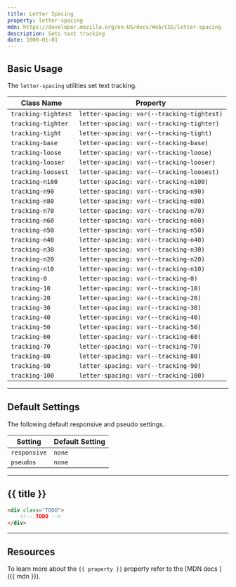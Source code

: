 ```yaml
---
title: Letter Spacing
property: letter-spacing
mdn: https://developer.mozilla.org/en-US/docs/Web/CSS/letter-spacing
description: Sets text tracking
date: 1000-01-01
---
```


## Basic Usage

The `letter-spacing` utilities set text tracking.

| Class Name          | Property                                   |
| ------------------- | ------------------------------------------ |
| `tracking-tightest` | `letter-spacing: var(--tracking-tightest)` |
| `tracking-tighter`  | `letter-spacing: var(--tracking-tighter)`  |
| `tracking-tight`    | `letter-spacing: var(--tracking-tight)`    |
| `tracking-base`     | `letter-spacing: var(--tracking-base)`     |
| `tracking-loose`    | `letter-spacing: var(--tracking-loose)`    |
| `tracking-looser`   | `letter-spacing: var(--tracking-looser)`   |
| `tracking-loosest`  | `letter-spacing: var(--tracking-loosest)`  |
| `tracking-n100`     | `letter-spacing: var(--tracking-n100)`     |
| `tracking-n90`      | `letter-spacing: var(--tracking-n90)`      |
| `tracking-n80`      | `letter-spacing: var(--tracking-n80)`      |
| `tracking-n70`      | `letter-spacing: var(--tracking-n70)`      |
| `tracking-n60`      | `letter-spacing: var(--tracking-n60)`      |
| `tracking-n50`      | `letter-spacing: var(--tracking-n50)`      |
| `tracking-n40`      | `letter-spacing: var(--tracking-n40)`      |
| `tracking-n30`      | `letter-spacing: var(--tracking-n30)`      |
| `tracking-n20`      | `letter-spacing: var(--tracking-n20)`      |
| `tracking-n10`      | `letter-spacing: var(--tracking-n10)`      |
| `tracking-0`        | `letter-spacing: var(--tracking-0)`        |
| `tracking-10`       | `letter-spacing: var(--tracking-10)`       |
| `tracking-20`       | `letter-spacing: var(--tracking-20)`       |
| `tracking-30`       | `letter-spacing: var(--tracking-30)`       |
| `tracking-40`       | `letter-spacing: var(--tracking-40)`       |
| `tracking-50`       | `letter-spacing: var(--tracking-50)`       |
| `tracking-60`       | `letter-spacing: var(--tracking-60)`       |
| `tracking-70`       | `letter-spacing: var(--tracking-70)`       |
| `tracking-80`       | `letter-spacing: var(--tracking-80)`       |
| `tracking-90`       | `letter-spacing: var(--tracking-90)`       |
| `tracking-100`      | `letter-spacing: var(--tracking-100)`      |

---

## Default Settings

The following default responsive and pseudo settings.

| Setting      | Default Setting |
| ------------ | --------------- |
| `responsive` | `none`          |
| `pseudos`    | `none`          |

---

## {{ title }}

<div class="bg-silver-200 p-20 h-256 radius-md flex flex-wrap align-content-center">
  <!-- ... -->
</div>

```html
<div class="TODO">
	<!-- TODO -->
</div>
```

---

## Resources

To learn more about the `{{ property }}` property refer to the [MDN docs <i class="far fa-external-link ml-6"></i>]({{ mdn }}).
